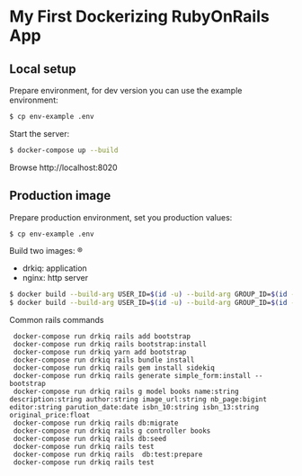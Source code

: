 # My First Dockerizing RubyOnRails App 

## Local setup

Prepare environment, for dev version you can use the example environment:

```bash
$ cp env-example .env
```

Start the server:

```bash
$ docker-compose up --build
```

Browse http://localhost:8020

## Production image

Prepare production environment, set you production values:

```bash
$ cp env-example .env
```

Build two images:
®
- drkiq: application
- nginx: http server

```bash
$ docker build --build-arg USER_ID=$(id -u) --build-arg GROUP_ID=$(id -g) -t $DOCKER_USERNAME/dockerizing-ruby-drkiq:latest -f Dockerfile.production .
$ docker build --build-arg USER_ID=$(id -u) --build-arg GROUP_ID=$(id -g) -t $DOCKER_USERNAME/dockerizing-ruby-nginx:latest -f Dockerfile.nginx .
```
Common rails commands
```docker-compose run yarn add bootstrap
 docker-compose run drkiq rails add bootstrap
 docker-compose run drkiq rails bootstrap:install
 docker-compose run drkiq yarn add bootstrap
 docker-compose run drkiq rails bundle install
 docker-compose run drkiq rails gem install sidekiq
 docker-compose run drkiq rails generate simple_form:install --bootstrap
 docker-compose run drkiq rails g model books name:string description:string author:string image_url:string nb_page:bigint editor:string parution_date:date isbn_10:string isbn_13:string original_price:float
 docker-compose run drkiq rails db:migrate
 docker-compose run drkiq rails g controller books
 docker-compose run drkiq rails db:seed
 docker-compose run drkiq rails test
 docker-compose run drkiq rails  db:test:prepare
 docker-compose run drkiq rails test
 ```
